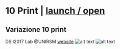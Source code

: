 # 10 Print | [launch / open](http:///dsii-2017-unirsm.github.io/ccristiano22/10%20Print/Prova%2010%20Print/index.html)
## Variazione 10 print ##
DSII2017 Lab @UNIRSM [website](http://dsii-2017-unirsm.github.io)
![alt text]()
![alt text]()

